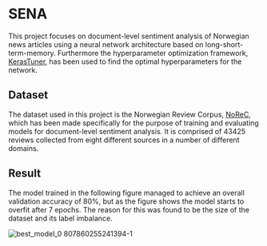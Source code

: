 # SENA
This project focuses on document-level sentiment analysis of Norwegian news articles using a neural network architecture based on long-short-term-memory. Furthermore the hyperparameter optimization framework, [KerasTuner](https://keras.io/keras_tuner/), has been used to find the optimal hyperparameters for the network.

## Dataset
The dataset used in this project is the Norwegian Review Corpus, [NoReC](https://github.com/ltgoslo/norec), which has been made specifically for the purpose of training and evaluating models for document-level sentiment analysis. It is comprised of 43425 reviews collected from eight different sources in a number of different domains.

## Result
The model trained in the following figure managed to achieve an overall validation accuracy of 80%, but as the figure shows the model starts to overfit after 7 epochs. The reason for this was found to be the size of the dataset and its label imbalance.

![best_model_0 807860255241394-1](https://user-images.githubusercontent.com/44374191/165463393-a4b98de8-60fc-422b-b45f-6a957ab22a19.png)
